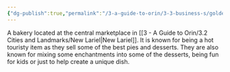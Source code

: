 ```yaml
---
{"dg-publish":true,"permalink":"/3-a-guide-to-orin/3-3-business-s/golden-crust-bakery/","created":"2025-01-23T12:45:20.874-06:00","updated":"2025-01-23T12:46:46.081-06:00"}
---
```


A bakery located at the central marketplace in [[3 - A Guide to Orin/3.2 Cities and Landmarks/New Lariel\|New Lariel]]. It is known for being a hot touristy item as they sell some of the best pies and desserts. They are also known for mixing some enchantments into some of the desserts, being fun for kids or just to help create a unique dish. 